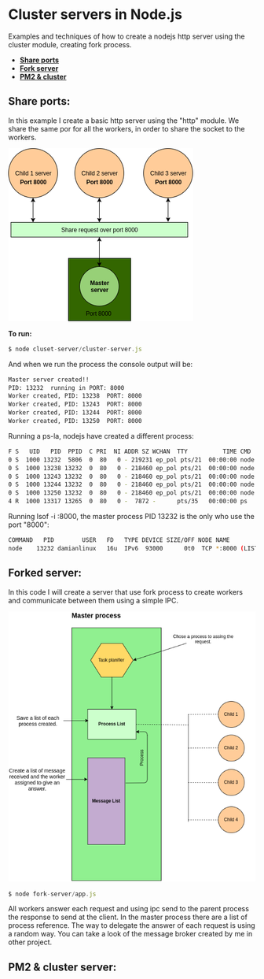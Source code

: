 # Cluster servers in Node.js
Examples and techniques of how to create a nodejs http server using the cluster module, creating fork process.

- **[Share ports]**
- **[Fork server]**
- **[PM2 & cluster]**

[Share ports]:https://github.com/damiancipolat/Cluster-servers/blob/master/README.md#share-ports
[Fork server]:https://github.com/damiancipolat/Cluster-servers/blob/master/README.md#forked-server
[PM2 & cluster]:https://github.com/damiancipolat/Cluster-servers/blob/master/README.md#pm2--cluster-server

## Share ports:
In this example I create a basic http server using the "http" module. We share the same por for all the workers, in order to share the socket to the workers.

![N|Solid](https://github.com/damiancipolat/Cluster-servers/blob/master/doc/sharing-ports.png?raw=true)

**To run:**

```js
$ node cluset-server/cluster-server.js
```

And when we run the process the console output will be:

```sh
Master server created!!
PID: 13232  running in PORT: 8000
Worker created, PID: 13238  PORT: 8000
Worker created, PID: 13243  PORT: 8000
Worker created, PID: 13244  PORT: 8000
Worker created, PID: 13250  PORT: 8000
```

Running a ps-la, nodejs have created a different process:

```sh
F S   UID   PID  PPID  C PRI  NI ADDR SZ WCHAN  TTY          TIME CMD
0 S  1000 13232  5806  0  80   0 - 219231 ep_pol pts/21  00:00:00 node
0 S  1000 13238 13232  0  80   0 - 218460 ep_pol pts/21  00:00:00 node
0 S  1000 13243 13232  0  80   0 - 218460 ep_pol pts/21  00:00:00 node
0 S  1000 13244 13232  0  80   0 - 218460 ep_pol pts/21  00:00:00 node
0 S  1000 13250 13232  0  80   0 - 218460 ep_pol pts/21  00:00:00 node
4 R  1000 13317 13265  0  80   0 -  7872 -      pts/35   00:00:00 ps
```

Running lsof -i :8000, the master process PID 13232 is the only who use the port "8000":

```sh
COMMAND   PID        USER   FD   TYPE DEVICE SIZE/OFF NODE NAME
node    13232 damianlinux   16u  IPv6  93000      0t0  TCP *:8000 (LISTEN)
```

## Forked server:
In this code I will create a server that use fork process to create workers and communicate between them using a simple IPC.

![N|Solid](https://github.com/damiancipolat/Cluster-servers/blob/master/doc/message.png?raw=true)

```js
$ node fork-server/app.js
```

All workers answer each request and using ipc send to the parent process the response to send at the client. In the master process there are a list of process reference. The way to delegate the answer of each request is using a random way. You can take a look of the message broker created by me in other project.

## PM2 & cluster server:
